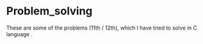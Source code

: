 # Problem_solving
These are some of the problems (11th / 12th), which I have tried to solve in C language .
